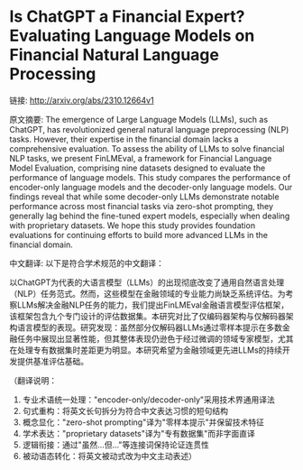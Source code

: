 # Is ChatGPT a Financial Expert? Evaluating Language Models on Financial Natural Language Processing

链接: http://arxiv.org/abs/2310.12664v1

原文摘要:
The emergence of Large Language Models (LLMs), such as ChatGPT, has
revolutionized general natural language preprocessing (NLP) tasks. However,
their expertise in the financial domain lacks a comprehensive evaluation. To
assess the ability of LLMs to solve financial NLP tasks, we present FinLMEval,
a framework for Financial Language Model Evaluation, comprising nine datasets
designed to evaluate the performance of language models. This study compares
the performance of encoder-only language models and the decoder-only language
models. Our findings reveal that while some decoder-only LLMs demonstrate
notable performance across most financial tasks via zero-shot prompting, they
generally lag behind the fine-tuned expert models, especially when dealing with
proprietary datasets. We hope this study provides foundation evaluations for
continuing efforts to build more advanced LLMs in the financial domain.

中文翻译:
以下是符合学术规范的中文翻译：

以ChatGPT为代表的大语言模型（LLMs）的出现彻底改变了通用自然语言处理（NLP）任务范式。然而，这些模型在金融领域的专业能力尚缺乏系统评估。为考察LLMs解决金融NLP任务的能力，我们提出FinLMEval金融语言模型评估框架，该框架包含九个专门设计的评估数据集。本研究对比了仅编码器架构与仅解码器架构语言模型的表现。研究发现：虽然部分仅解码器LLMs通过零样本提示在多数金融任务中展现出显著性能，但其整体表现仍逊色于经过微调的领域专家模型，尤其在处理专有数据集时差距更为明显。本研究希望为金融领域更先进LLMs的持续开发提供基准评估基础。

（翻译说明：
1. 专业术语统一处理："encoder-only/decoder-only"采用技术界通用译法
2. 句式重构：将英文长句拆分为符合中文表达习惯的短句结构
3. 概念显化："zero-shot prompting"译为"零样本提示"并保留技术特征
4. 学术表达："proprietary datasets"译为"专有数据集"而非字面直译
5. 逻辑衔接：通过"虽然...但..."等连接词保持论证连贯性
6. 被动语态转化：将英文被动式改为中文主动表述）
